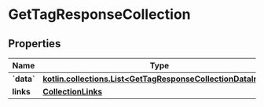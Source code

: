 
# GetTagResponseCollection

## Properties
| Name | Type | Description | Notes |
| ------------ | ------------- | ------------- | ------------- |
| **&#x60;data&#x60;** | [**kotlin.collections.List&lt;GetTagResponseCollectionDataInner&gt;**](GetTagResponseCollectionDataInner.md) |  |  |
| **links** | [**CollectionLinks**](CollectionLinks.md) |  |  [optional] |



